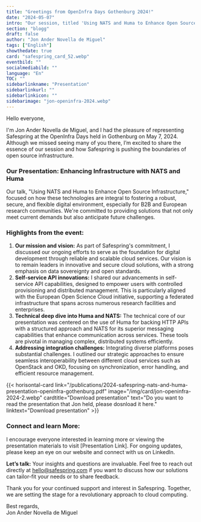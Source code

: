 ```yaml
---
title: "Greetings from OpenInfra Days Gothenburg 2024!"
date: "2024-05-07"
intro: "Our session, titled 'Using NATS and Huma to Enhance Open Source Infrastructure', was designed to empower both B2B and European research communities with robust self-service access."
section: "blogg"
draft: false
author: "Jon Ander Novella de Miguel"
tags: ["English"]
showthedate: true
card: "safespring_card_52.webp"
eventbild: ""
socialmediabild: ""
language: "En"
TOC: ""
sidebarlinkname: "Presentation"
sidebarlinkurl: ""
sidebarlinkicon: ""
sidebarimage: "jon-openinfra-2024.webp"
---
```




Hello everyone,

I'm Jon Ander Novella de Miguel, and I had the pleasure of representing Safespring at the OpenInfra Days held in Gothenburg on May 7, 2024. Although we missed seeing many of you there, I’m excited to share the essence of our session and how Safespring is pushing the boundaries of open source infrastructure.

### Our Presentation: Enhancing Infrastructure with NATS and Huma

Our talk, "Using NATS and Huma to Enhance Open Source Infrastructure," focused on how these technologies are integral to fostering a robust, secure, and flexible digital environment, especially for B2B and European research communities. We're committed to providing solutions that not only meet current demands but also anticipate future challenges.

### Highlights from the event:

1. **Our mission and vision:**
   As part of Safespring's commitment, I discussed our ongoing efforts to serve as the foundation for digital development through reliable and scalable cloud services. Our vision is to remain leaders in innovative and secure cloud solutions, with a strong emphasis on data sovereignty and open standards.
2. **Self-service API innovations:**
   I shared our advancements in self-service API capabilities, designed to empower users with controlled provisioning and distributed management. This is particularly aligned with the European Open Science Cloud initiative, supporting a federated infrastructure that spans across numerous research facilities and enterprises.
3. **Technical deep dive into Huma and NATS:**
   The technical core of our presentation was centered on the use of Huma for backing HTTP APIs with a structured approach and NATS for its superior messaging capabilities that enhance communication across services. These tools are pivotal in managing complex, distributed systems efficiently.
4. **Addressing integration challenges:**
   Integrating diverse platforms poses substantial challenges. I outlined our strategic approaches to ensure seamless interoperability between different cloud services such as OpenStack and OKD, focusing on synchronization, error handling, and efficient resource management.

{{< horisontal-card link="/publications/2024-safespring-nats-and-huma-presentation-openinfra-gothenburg.pdf" image="/img/card/jon-openinfra-2024-2.webp" cardtitle="Download presentation" text="Do you want to read the presentation that Jon held, please dosnload it here." linktext="Download presentation" >}}

### Connect and learn More:

I encourage everyone interested in learning more or viewing the presentation materials to visit [Presentation Link]. For ongoing updates, please keep an eye on our website and connect with us on LinkedIn.

**Let’s talk:**
Your insights and questions are invaluable. Feel free to reach out directly at hello@safespring.com if you want to discuss how our solutions can tailor-fit your needs or to share feedback.

Thank you for your continued support and interest in Safespring. Together, we are setting the stage for a revolutionary approach to cloud computing.

Best regards,  
Jon Ander Novella de Miguel